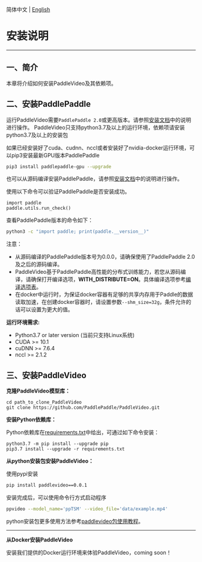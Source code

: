 简体中文 | [English](../en/install.md)

# 安装说明

---

## 一、简介

本章将介绍如何安装PaddleVideo及其依赖项。


## 二、安装PaddlePaddle

运行PaddleVideo需要`PaddlePaddle 2.0`或更高版本。请参照[安装文档](http://www.paddlepaddle.org.cn/install/quick)中的说明进行操作。
PaddleVideo只支持python3.7及以上的运行环境，依赖项请安装python3.7及以上的安装包

如果已经安装好了cuda、cudnn、nccl或者安装好了nvidia-docker运行环境，可以pip3安装最新GPU版本PaddlePaddle

```bash
pip3 install paddlepaddle-gpu --upgrade
```

也可以从源码编译安装PaddlePaddle，请参照[安装文档](http://www.paddlepaddle.org.cn/install/quick)中的说明进行操作。

使用以下命令可以验证PaddlePaddle是否安装成功。

```python3
import paddle
paddle.utils.run_check()
```

查看PaddlePaddle版本的命令如下：

```bash
python3 -c "import paddle; print(paddle.__version__)"
```

注意：
- 从源码编译的PaddlePaddle版本号为0.0.0，请确保使用了PaddlePaddle 2.0及之后的源码编译。
- PaddleVideo基于PaddlePaddle高性能的分布式训练能力，若您从源码编译，请确保打开编译选项，**WITH_DISTRIBUTE=ON**。具体编译选项参考[编译选项表](https://www.paddlepaddle.org.cn/documentation/docs/zh/develop/install/Tables.html#id3)。
- 在docker中运行时，为保证docker容器有足够的共享内存用于Paddle的数据读取加速，在创建docker容器时，请设置参数`--shm_size=32g`，条件允许的话可以设置为更大的值。

**运行环境需求:**

- Python3.7 or later version (当前只支持Linux系统)
- CUDA >= 10.1
- cuDNN >= 7.6.4
- nccl >= 2.1.2


## 三、安装PaddleVideo

**克隆PaddleVideo模型库：**

```
cd path_to_clone_PaddleVideo
git clone https://github.com/PaddlePaddle/PaddleVideo.git
```

**安装Python依赖库：**

Python依赖库在[requirements.txt](https://github.com/PaddlePaddle/PaddleVideo/blob/master/requirements.txt)中给出，可通过如下命令安装：

```
python3.7 -m pip install --upgrade pip
pip3.7 install --upgrade -r requirements.txt
```

**从python安装包安装PaddleVideo：**

使用pypi安装

```bash
pip install paddlevideo==0.0.1
```

安装完成后，可以使用命令行方式启动程序
```bash
ppvideo --model_name='ppTSM' --video_file='data/example.mp4'
```

python安装包更多使用方法参考[paddlevideo包使用教程](./whl_zh.md)。

---

**从Docker安装PaddleVideo**

安装我们提供的Docker运行环境来体验PaddleVideo，coming soon！
